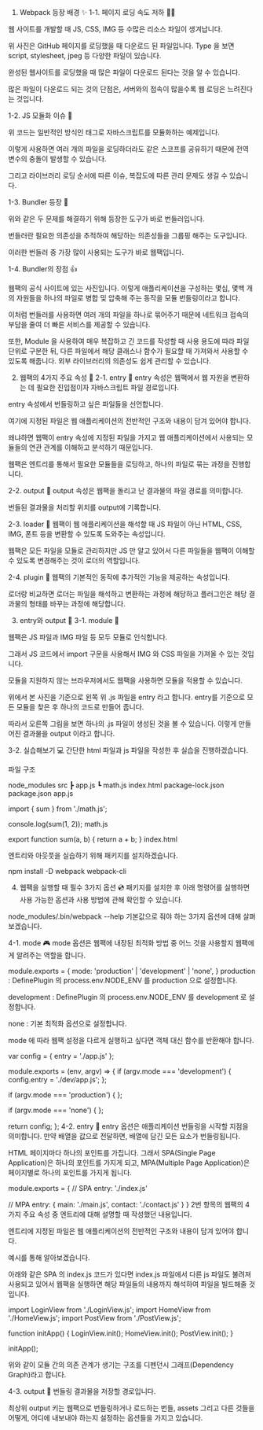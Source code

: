 1. Webpack 등장 배경 ✨
1-1. 페이지 로딩 속도 저하 🚶‍♀️


웹 사이트를 개발할 때 JS, CSS, IMG 등 수많은 리소스 파일이 생겨납니다.

위 사진은 GitHub 페이지를 로딩했을 때 다운로드 된 파일입니다. Type 을 보면 script, stylesheet, jpeg 등 다양한 파일이 있습니다.

완성된 웹사이트를 로딩했을 때 많은 파일이 다운로드 된다는 것을 알 수 있습니다.

많은 파일이 다운로드 되는 것의 단점은, 서버와의 접속이 많을수록 웹 로딩은 느려진다는 것입니다.

1-2. JS 모듈화 이슈 📂
<script src="/js/vendor/vendor01.js"></script>
<script src="/js/module01.js"></script>
<script src="/js/lib/library01.js"></script>
<script src="/js/module02.js"></script>
<script src="/js/module03.js"></script>
위 코드는 일반적인 방식인 태그로 자바스크립트를 모듈화하는 예제입니다.

이렇게 사용하면 여러 개의 파일을 로딩하더라도 같은 스코프를 공유하기 때문에 전역 변수의 충돌이 발생할 수 있습니다.

그리고 라이브러리 로딩 순서에 따른 이슈, 복잡도에 따른 관리 문제도 생길 수 있습니다.

1-3. Bundler 등장 🎊


위와 같은 두 문제를 해결하기 위해 등장한 도구가 바로 번들러입니다.

번들러란 필요한 의존성을 추적하여 해당하는 의존성들을 그룹핑 해주는 도구입니다.

이러한 번들러 중 가장 많이 사용되는 도구가 바로 웹팩입니다.

1-4. Bundler의 장점 👍


웹팩의 공식 사이트에 있는 사진입니다. 이렇게 애플리케이션을 구성하는 몇십, 몇백 개의 자원들을 하나의 파일로 병합 및 압축해 주는 동작을 모듈 번들링이라고 합니다.

이처럼 번들러를 사용하면 여러 개의 파일을 하나로 묶어주기 때문에 네트워크 접속의 부담을 줄여 더 빠른 서비스를 제공할 수 있습니다.

또한, Module 을 사용하여 매우 복잡하고 긴 코드를 작성할 때 사용 용도에 따라 파일 단위로 구분한 뒤, 다른 파일에서 해당 클래스나 함수가 필요할 때 가져와서 사용할 수 있도록 해줍니다. 외부 라이브러리의 의존성도 쉽게 관리할 수 있습니다.



2. 웹팩의 4가지 주요 속성 🔑
2-1. entry 🚪
entry 속성은 웹팩에서 웹 자원을 변환하는 데 필요한 진입점이자 자바스크립트 파일 경로입니다.

entry 속성에서 번들링하고 싶은 파일들을 선언합니다.

여기에 지정된 파일은 웹 애플리케이션의 전반적인 구조와 내용이 담겨 있어야 합니다.

왜냐하면 웹팩이 entry 속성에 지정된 파일을 가지고 웹 애플리케이션에서 사용되는 모듈들의 연관 관계를 이해하고 분석하기 때문입니다.

웹팩은 엔트리를 통해서 필요한 모듈들을 로딩하고, 하나의 파일로 묶는 과정을 진행합니다.

2-2. output 🎯
output 속성은 웹팩을 돌리고 난 결과물의 파일 경로를 의미합니다.

번들된 결과물을 처리할 위치를 output에 기록합니다.

2-3. loader 🚩
웹팩이 웹 애플리케이션을 해석할 때 JS 파일이 아닌 HTML, CSS, IMG, 폰트 등을 변환할 수 있도록 도와주는 속성입니다.

웹팩은 모든 파일을 모듈로 관리하지만 JS 만 알고 있어서 다른 파일들을 웹팩이 이해할 수 있도록 변경해주는 것이 로더의 역할입니다.

2-4. plugin 🔗
웹팩의 기본적인 동작에 추가적인 기능을 제공하는 속성입니다.

로더랑 비교하면 로더는 파일을 해석하고 변환하는 과정에 해당하고 플러그인은 해당 결과물의 형태를 바꾸는 과정에 해당합니다.



3. entry와 output 📃
3-1. module 🧩


웹팩은 JS 파일과 IMG 파일 등 모두 모듈로 인식합니다.

그래서 JS 코드에서 import 구문을 사용해서 IMG 와 CSS 파일을 가져올 수 있는 것입니다.

모듈을 지원하지 않는 브라우저에서도 웹팩을 사용하면 모듈을 적용할 수 있습니다.

위에서 본 사진을 기준으로 왼쪽 위 .js 파일을 entry 라고 합니다. entry를 기준으로 모든 모듈을 찾은 후 하나의 코드로 만들어 줍니다.

따라서 오른쪽 그림을 보면 하나의 .js 파일이 생성된 것을 볼 수 있습니다. 이렇게 만들어진 결과물을 output 이라고 합니다.

3-2. 실습해보기 💻
간단한 html 파일과 js 파일을 작성한 후 실습을 진행하겠습니다.

파일 구조

node_modules
src
 ┣ app.js
 ┗ math.js
index.html
package-lock.json
package.json
app.js

import { sum } from './math.js';

console.log(sum(1, 2));
math.js

export function sum(a, b) {
  return a + b;
}
index.html

<!DOCTYPE html>
<html lang="en">
  <head>
    <title>webpack</title>
  </head>
  <body>
    <script type="module" src="./src/app.js"></script>
  </body>
</html>
엔트리와 아웃풋을 실습하기 위해 패키지를 설치하겠습니다.

npm install -D webpack webpack-cli


4. 웹팩을 실행할 때 필수 3가지 옵션 💿
패키지를 설치한 후 아래 명령어를 실행하면 사용 가능한 옵션과 사용 방법에 관해 확인할 수 있습니다.

node_modules/.bin/webpack --help
기본값으로 줘야 하는 3가지 옵션에 대해 살펴보겠습니다.

4-1. mode 🎮
mode 옵션은 웹팩에 내장된 최적화 방법 중 어느 것을 사용할지 웹팩에게 알려주는 역할을 합니다.

module.exports = {
  mode: 'production' | 'development' | 'none',
}
production : DefinePlugin 의 process.env.NODE_ENV 를 production 으로 설정합니다.

development : DefinePlugin 의 process.env.NODE_ENV 를 development 로 설정합니다.

none : 기본 최적화 옵션으로 설정합니다.

mode 에 따라 웹팩 설정을 다르게 실행하고 싶다면 객체 대신 함수를 반환해야 합니다.

var config = {
  entry = './app.js'
};

module.exports = (env, argv) => {
  if (argv.mode === 'development') {
    config.entry = './dev/app.js';
  };

  if (argv.mode === 'production') {
  };

  if (argv.mode === 'none') {
  };

  return config;
};
4-2. entry 🚪
entry 옵션은 애플리케이션 번들링을 시작할 지점을 의미합니다. 만약 배열을 값으로 전달하면, 배열에 담긴 모든 요소가 번들링됩니다.

HTML 페이지마다 하나의 포인트를 가집니다. 그래서 SPA(Single Page Application)은 하나의 포인트를 가지게 되고, MPA(Multiple Page Application)은 페이지별로 하나의 포인트를 가지게 됩니다.

module.exports = {
  // SPA
  entry: './index.js'

  // MPA
  entry: {
    main: './main.js',
    contact: './contact.js'
  }
}
2번 항목의 웹팩의 4가지 주요 속성 중 엔트리에 대해 설명할 때 작성했던 내용입니다.

엔트리에 지정된 파일은 웹 애플리케이션의 전반적인 구조와 내용이 담겨 있어야 합니다.

예시를 통해 알아보겠습니다.

아래와 같은 SPA 의 index.js 코드가 있다면 index.js 파일에서 다른 js 파일도 불려져 사용되고 있어서 웹팩을 실행하면 해당 파일들의 내용까지 해석하여 파일을 빌드해줄 것입니다.

import LoginView from './LoginView.js';
import HomeView from './HomeView.js';
import PostView from './PostView.js';

function initApp() {
  LoginView.init();
  HomeView.init();
  PostView.init();
}

initApp();


위와 같이 모듈 간의 의존 관계가 생기는 구조를 디펜던시 그래프(Dependency Graph)라고 합니다.

4-3. output 🎯
번들링 결과물을 저장할 경로입니다.

최상위 output 키는 웹팩으로 번들링하거나 로드하는 번들, assets 그리고 다른 것들을 어떻게, 어디에 내보내야 하는지 설정하는 옵션들을 가지고 있습니다.
